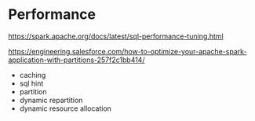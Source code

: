 # Performance

https://spark.apache.org/docs/latest/sql-performance-tuning.html

https://engineering.salesforce.com/how-to-optimize-your-apache-spark-application-with-partitions-257f2c1bb414/
- caching
- sql hint
- partition
- dynamic repartition
- dynamic resource allocation
